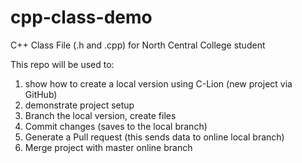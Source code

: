 # cpp-class-demo
C++ Class File (.h and .cpp) for North Central College student


This repo will be used to:

1. show how to create a local version using C-Lion (new project via GitHub)
2. demonstrate project setup
3. Branch the local version, create files
4. Commit changes (saves to the local branch)
5. Generate a Pull request (this sends data to online local branch)
6. Merge project with master online branch
